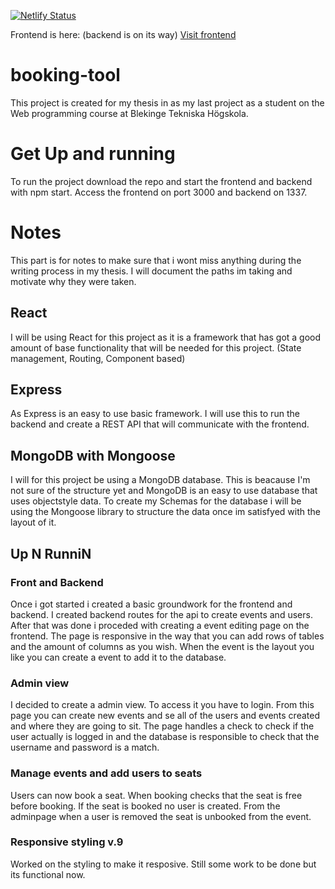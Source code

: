 [![Netlify Status](https://api.netlify.com/api/v1/badges/80de2329-6be4-4d47-a7a3-84adffbfdb59/deploy-status)](https://app.netlify.com/sites/egamenight/deploys)

Frontend is here: (backend is on its way)
[Visit frontend](https://egamenight.netlify.app/)

# booking-tool

This project is created for my thesis in as my last project as a student on the Web programming course at Blekinge Tekniska Högskola.

# Get Up and running

To run the project download the repo and start the frontend and backend with npm start. Access the frontend on port 3000 and backend on 1337.

# Notes

This part is for notes to make sure that i wont miss anything during the writing process in my thesis. I will document the paths im taking and motivate why they were taken.

## React 

I will be using React for this project as it is a framework that has got a good amount of base functionality that will be needed for this project. (State management, Routing, Component based)

## Express

As Express is an easy to use basic framework. I will use this to run the backend and create a REST API that will communicate with the frontend.

## MongoDB with Mongoose

I will for this project be using a MongoDB database. This is beacause I'm not sure of the structure yet and MongoDB is an easy to use database that uses objectstyle data. To create my Schemas for the database i will be using the Mongoose library to structure the data once im satisfyed with the layout of it.

## Up N RunniN
### Front and Backend
Once i got started i created a basic groundwork for the frontend and backend. I created backend routes for the api to create events and users. After that was done i proceded with creating a event editing page on the frontend. The page is responsive in the way that you can add rows of tables and the amount of columns as you wish. When the event is the layout you like you can create a event to add it to the database.

### Admin view
I decided to create a admin view. To access it you have to login. From this page you can create new events and se all of the users and events created and where they are going to sit. The page handles a check to check if the user actually is logged in and the database is responsible to check that the username and password is a match.


### Manage events and add users to seats
Users can now book a seat. When booking checks that the seat is free before booking. If the seat is booked no user is created. From the adminpage when a user is removed the seat is unbooked from the event.

### Responsive styling v.9
Worked on the styling to make it resposive. Still some work to be done but its functional now.
